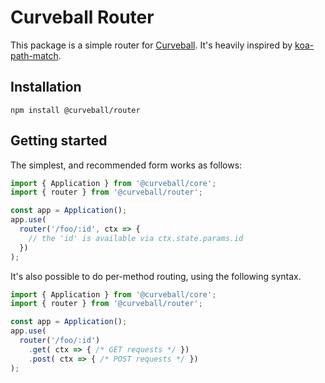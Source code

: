 Curveball Router
===============

This package is a simple router for [Curveball][1]. It's heavily inspired by
[koa-path-match][2].


Installation
------------

    npm install @curveball/router


Getting started
---------------

The simplest, and recommended form works as follows:

```typescript
import { Application } from '@curveball/core';
import { router } from '@curveball/router';

const app = Application();
app.use(
  router('/foo/:id', ctx => {
    // the 'id' is available via ctx.state.params.id
  })
);
```

It's also possible to do per-method routing, using the following syntax.

```typescript
import { Application } from '@curveball/core';
import { router } from '@curveball/router';

const app = Application();
app.use(
  router('/foo/:id')
    .get( ctx => { /* GET requests */ })
    .post( ctx => { /* POST requests */ })
);
```


[1]: https://github.com/curveballjs/
[2]: https://github.com/koajs/path-match
